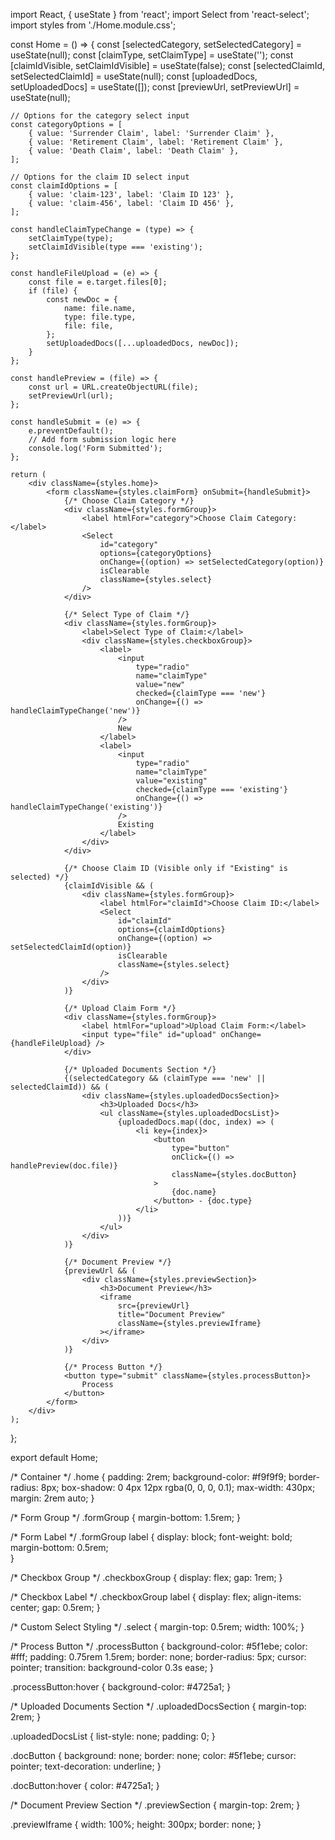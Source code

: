 import React, { useState } from 'react';
import Select from 'react-select';
import styles from './Home.module.css';

const Home = () => {
    const [selectedCategory, setSelectedCategory] = useState(null);
    const [claimType, setClaimType] = useState('');
    const [claimIdVisible, setClaimIdVisible] = useState(false);
    const [selectedClaimId, setSelectedClaimId] = useState(null);
    const [uploadedDocs, setUploadedDocs] = useState([]);
    const [previewUrl, setPreviewUrl] = useState(null);

    // Options for the category select input
    const categoryOptions = [
        { value: 'Surrender Claim', label: 'Surrender Claim' },
        { value: 'Retirement Claim', label: 'Retirement Claim' },
        { value: 'Death Claim', label: 'Death Claim' },
    ];

    // Options for the claim ID select input
    const claimIdOptions = [
        { value: 'claim-123', label: 'Claim ID 123' },
        { value: 'claim-456', label: 'Claim ID 456' },
    ];

    const handleClaimTypeChange = (type) => {
        setClaimType(type);
        setClaimIdVisible(type === 'existing');
    };

    const handleFileUpload = (e) => {
        const file = e.target.files[0];
        if (file) {
            const newDoc = {
                name: file.name,
                type: file.type,
                file: file,
            };
            setUploadedDocs([...uploadedDocs, newDoc]);
        }
    };

    const handlePreview = (file) => {
        const url = URL.createObjectURL(file);
        setPreviewUrl(url);
    };

    const handleSubmit = (e) => {
        e.preventDefault();
        // Add form submission logic here
        console.log('Form Submitted');
    };

    return (
        <div className={styles.home}>
            <form className={styles.claimForm} onSubmit={handleSubmit}>
                {/* Choose Claim Category */}
                <div className={styles.formGroup}>
                    <label htmlFor="category">Choose Claim Category:</label>
                    <Select
                        id="category"
                        options={categoryOptions}
                        onChange={(option) => setSelectedCategory(option)}
                        isClearable
                        className={styles.select}
                    />
                </div>

                {/* Select Type of Claim */}
                <div className={styles.formGroup}>
                    <label>Select Type of Claim:</label>
                    <div className={styles.checkboxGroup}>
                        <label>
                            <input
                                type="radio"
                                name="claimType"
                                value="new"
                                checked={claimType === 'new'}
                                onChange={() => handleClaimTypeChange('new')}
                            />
                            New
                        </label>
                        <label>
                            <input
                                type="radio"
                                name="claimType"
                                value="existing"
                                checked={claimType === 'existing'}
                                onChange={() => handleClaimTypeChange('existing')}
                            />
                            Existing
                        </label>
                    </div>
                </div>

                {/* Choose Claim ID (Visible only if "Existing" is selected) */}
                {claimIdVisible && (
                    <div className={styles.formGroup}>
                        <label htmlFor="claimId">Choose Claim ID:</label>
                        <Select
                            id="claimId"
                            options={claimIdOptions}
                            onChange={(option) => setSelectedClaimId(option)}
                            isClearable
                            className={styles.select}
                        />
                    </div>
                )}

                {/* Upload Claim Form */}
                <div className={styles.formGroup}>
                    <label htmlFor="upload">Upload Claim Form:</label>
                    <input type="file" id="upload" onChange={handleFileUpload} />
                </div>

                {/* Uploaded Documents Section */}
                {(selectedCategory && (claimType === 'new' || selectedClaimId)) && (
                    <div className={styles.uploadedDocsSection}>
                        <h3>Uploaded Docs</h3>
                        <ul className={styles.uploadedDocsList}>
                            {uploadedDocs.map((doc, index) => (
                                <li key={index}>
                                    <button 
                                        type="button" 
                                        onClick={() => handlePreview(doc.file)} 
                                        className={styles.docButton}
                                    >
                                        {doc.name}
                                    </button> - {doc.type}
                                </li>
                            ))}
                        </ul>
                    </div>
                )}

                {/* Document Preview */}
                {previewUrl && (
                    <div className={styles.previewSection}>
                        <h3>Document Preview</h3>
                        <iframe 
                            src={previewUrl} 
                            title="Document Preview" 
                            className={styles.previewIframe}
                        ></iframe>
                    </div>
                )}

                {/* Process Button */}
                <button type="submit" className={styles.processButton}>
                    Process
                </button>
            </form>
        </div>
    );
};

export default Home;


/* Container */
.home {
    padding: 2rem;
    background-color: #f9f9f9;
    border-radius: 8px;
    box-shadow: 0 4px 12px rgba(0, 0, 0, 0.1);
    max-width: 430px;
    margin: 2rem auto;
}

/* Form Group */
.formGroup {
    margin-bottom: 1.5rem;
}

/* Form Label */
.formGroup label {
    display: block;
    font-weight: bold;
    margin-bottom: 0.5rem;    
}

/* Checkbox Group */
.checkboxGroup {
    display: flex;
    gap: 1rem;
}

/* Checkbox Label */
.checkboxGroup label {
    display: flex;
    align-items: center;
    gap: 0.5rem;
}

/* Custom Select Styling */
.select {
    margin-top: 0.5rem;
    width: 100%;
}

/* Process Button */
.processButton {
    background-color: #5f1ebe;
    color: #fff;
    padding: 0.75rem 1.5rem;
    border: none;
    border-radius: 5px;
    cursor: pointer;
    transition: background-color 0.3s ease;
}

.processButton:hover {
    background-color: #4725a1;
}

/* Uploaded Documents Section */
.uploadedDocsSection {
    margin-top: 2rem;
}

.uploadedDocsList {
    list-style: none;
    padding: 0;
}

.docButton {
    background: none;
    border: none;
    color: #5f1ebe;
    cursor: pointer;
    text-decoration: underline;
}

.docButton:hover {
    color: #4725a1;
}

/* Document Preview Section */
.previewSection {
    margin-top: 2rem;
}

.previewIframe {
    width: 100%;
    height: 300px;
    border: none;
}
